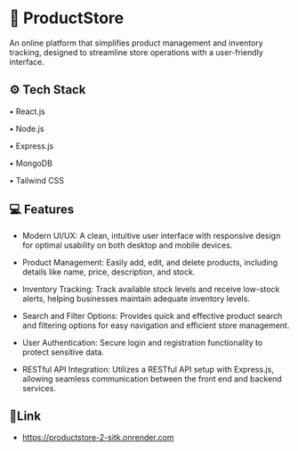 
# 🛒 ProductStore

An online platform that simplifies product management and inventory tracking, designed to streamline store operations with a user-friendly interface.
## ⚙️ Tech Stack

• React.js

• Node.js

• Express.js

• MongoDB

• Tailwind CSS










## 💻 Features

- Modern UI/UX: A clean, intuitive user interface with responsive design for optimal usability on both desktop and mobile devices.



- Product Management: Easily add, edit, and delete products, including details like name, price, description, and stock.

- Inventory Tracking: Track available stock levels and receive low-stock alerts, helping businesses maintain adequate inventory levels.

- Search and Filter Options: Provides quick and effective product search and filtering options for easy navigation and efficient store management.

- User Authentication: Secure login and registration functionality to protect sensitive data.

- RESTful API Integration: Utilizes a RESTful API setup with Express.js, allowing seamless communication between the front end and backend services.
## 🔗Link

- https://productstore-2-sitk.onrender.com